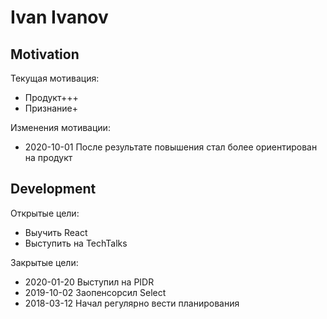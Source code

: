 # Ivan Ivanov

## Motivation

Текущая мотивация:
- Продукт+++
- Признание+

Изменения мотивации:
- 2020-10-01 После результате повышения стал более ориентирован на продукт
## Development

Открытые цели:
- Выучить React
- Выступить на TechTalks

Закрытые цели:
- 2020-01-20 Выступил на PIDR
- 2019-10-02 Заопенсорсил Select
- 2018-03-12 Начал регулярно вести планирования
